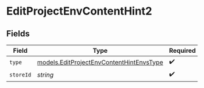 # EditProjectEnvContentHint2


## Fields

| Field                                                                                      | Type                                                                                       | Required                                                                                   | Description                                                                                |
| ------------------------------------------------------------------------------------------ | ------------------------------------------------------------------------------------------ | ------------------------------------------------------------------------------------------ | ------------------------------------------------------------------------------------------ |
| `type`                                                                                     | [models.EditProjectEnvContentHintEnvsType](../models/editprojectenvcontenthintenvstype.md) | :heavy_check_mark:                                                                         | N/A                                                                                        |
| `storeId`                                                                                  | *string*                                                                                   | :heavy_check_mark:                                                                         | N/A                                                                                        |